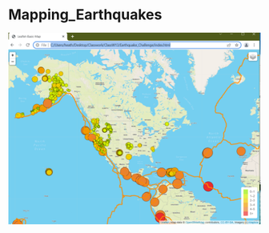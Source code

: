 # Mapping_Earthquakes

![map](https://github.com/HeatherNylander/Mapping_Earthquakes/blob/main/map.png)
